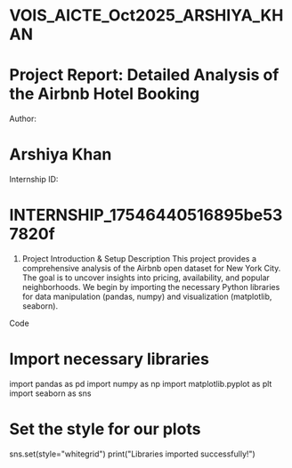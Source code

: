 # VOIS_AICTE_Oct2025_ARSHIYA_KHAN


# Project Report: Detailed Analysis of the Airbnb Hotel Booking



Author: 
# Arshiya Khan

Internship ID:
# INTERNSHIP_17546440516895be537820f    


1. Project Introduction & Setup
Description
This project provides a comprehensive analysis of the Airbnb open dataset for New York City. The goal is to uncover insights into pricing, availability, and popular neighborhoods. We begin by importing the necessary Python libraries for data manipulation (pandas, numpy) and visualization (matplotlib, seaborn).

Code
# Import necessary libraries
import pandas as pd
import numpy as np
import matplotlib.pyplot as plt
import seaborn as sns

# Set the style for our plots
sns.set(style="whitegrid")
print("Libraries imported successfully!")


